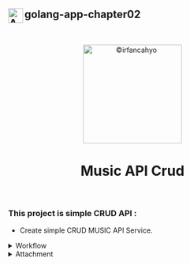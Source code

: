 ## <img align="left" width="30" alt="API" src="https://cdn-icons-png.flaticon.com/128/7977/7977238.png"> golang-app-chapter02
<br/>


<p align="center">
<img width="200" alt="©irfancahyo" src="https://user-images.githubusercontent.com/38809579/193421865-77e6639d-6a99-40a6-b47a-1b645f7679e7.png">
</p>
<h1 align="center">Music API Crud</h1>
<br/>

### This project is simple CRUD API :

- Create simple CRUD MUSIC API Service.

<details>
<summary>Workflow</summary>
<br/>
  
![image](https://user-images.githubusercontent.com/38809579/193417888-4fee07ed-98b9-4e5a-a24b-72ff74cfabd2.png)

</details>

<details>
<summary>Attachment</summary>
<br>
<h2>GET ALL MUSIC</h2>

![Screen Shot 2022-10-03 at 12 24 54](https://user-images.githubusercontent.com/38809579/193556735-0857eace-84b9-40fb-b1c2-8a38edafeb3a.png)

<br>
<br>

<h2>GET MUSIC BY ID</h2>

![Screen Shot 2022-10-03 at 17 24 17](https://user-images.githubusercontent.com/38809579/193556830-3f1d8b80-01f7-4792-a6ca-439345c5fc47.png)

<br>
<br>

<h2>CREATE MUSIC</h2>

![Screen Shot 2022-10-03 at 18 02 25](https://user-images.githubusercontent.com/38809579/193562350-68493739-0a8f-432e-a92b-e98fdac0702f.png)

<br>
<br>

</details>


